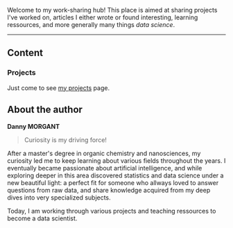Welcome to my work-sharing hub!
This place is aimed at sharing projects I've worked on, articles I either wrote or found interesting, learning ressources, and more generally many things *data science*.

-----------------------

## Content
### Projects

Just come to see [my projects](data-science-projects.md) page.

## About the author

**Danny MORGANT**  
  
> Curiosity is my driving force!  


After a master's degree in organic chemistry and nanosciences, my curiosity led me to keep learning about various fields throughout the years. I eventually became passionate about artificial intelligence, and while exploring deeper in this area discovered statistics and data science under a new beautiful light: a perfect fit for someone who allways loved to answer questions from raw data, and share knowledge acquired from my deep dives into very specialized subjects.  
  
Today, I am working through various projects and teaching ressources to become a data scientist.
